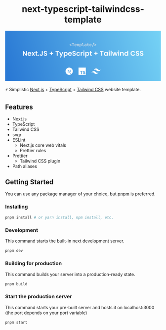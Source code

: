 <h1 align="center">next-typescript-tailwindcss-template</h1>

![](.github/assets/banner.svg)

⚡ Simplistic [Next.js](https://nextjs.org) + [TypeScript](https://www.typescriptlang.org/) + [Tailwind CSS](https://tailwindcss.com/) website template.

## Features

* Next.js
* TypeScript
* Tailwind CSS
* svgr
* ESLint
  * Next.js core web vitals 
  * Prettier rules
* Prettier
  * Tailwind CSS plugin
* Path aliases

## Getting Started
You can use any package manager of your choice, but [pnpm](https://pnpm.io) is preferred.
### Installing
```bash
pnpm install # or yarn install, npm install, etc.
```
### Development
This command starts the built-in next development server.
```bash
pnpm dev
```
### Building for production
This command builds your server into a production-ready state.
```bash
pnpm build
```
### Start the production server
This command starts your pre-built server and hosts it on localhost:3000 (the port depends on your port variable)
```bash
pnpm start
```
